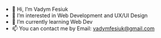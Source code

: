 - 👋 Hi, I’m Vadym Fesiuk
- 👀 I’m interested in Web Development and UX/UI Design
- 🌱 I’m currently learning Web Dev
- 📫 You can contact me by Email: vadymfesiuk@gmail.com

<!---
VadymFES/VadymFES is a ✨ special ✨ repository because its `README.md` (this file) appears on your GitHub profile.
You can click the Preview link to take a look at your changes.
--->
